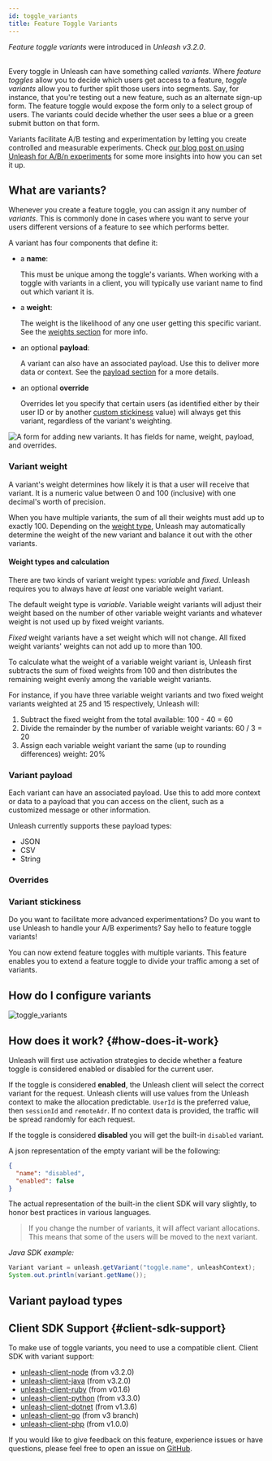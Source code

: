 ```yaml
---
id: toggle_variants
title: Feature Toggle Variants
---
```

<div class="alert alert--info" role="alert">
  <em>Feature toggle variants</em> were introduced in <em>Unleash v3.2.0</em>.
</div>
<br/>

Every toggle in Unleash can have something called _variants_. Where _feature toggles_ allow you to decide which users get access to a feature, _toggle variants_ allow you to further split those users into segments. Say, for instance, that you're testing out a new feature, such as an alternate sign-up form. The feature toggle would expose the form only to a select group of users. The variants could decide whether the user sees a blue or a green submit button on that form.

Variants facilitate A/B testing and experimentation by letting you create controlled and measurable experiments. Check [our blog post on using Unleash for A/B/n experiments](https://www.getunleash.io/blog/a-b-n-experiments-in-3-simple-steps) for some more insights into how you can set it up.

## What are variants?

Whenever you create a feature toggle, you can assign it any number of _variants_. This is commonly done in cases where you want to serve your users different versions of a feature to see which performs better.

A variant has four components that define it:
- a **name**:

    This must be unique among the toggle's variants. When working with a toggle with variants in a client, you will typically use variant name to find out which variant it is.

- a **weight**:

    The weight is the likelihood of any one user getting this specific variant. See the [weights section](#variant-weight) for more info.

- an optional **payload**:

    A variant can also have an associated payload. Use this to deliver more data or context. See the [payload section](#variant-payload) for a more details.


- an optional **override**

    Overrides let you specify that certain users (as identified either by their user ID or by another [custom stickiness](stickiness) value) will always get this variant, regardless of the variant's weighting.

![A form for adding new variants. It has fields for name, weight, payload, and overrides.](/img/variant-creation-form.png 'Creating a new toggle variant')

### Variant weight

A variant's weight determines how likely it is that a user will receive that variant. It is a numeric value between 0 and 100 (inclusive) with one decimal's worth of precision.

When you have multiple variants, the sum of all their weights must add up to exactly 100. Depending on the [weight type](#weight-types), Unleash may automatically determine the weight of the new variant and balance it out with the other variants.

#### Weight types and calculation

There are two kinds of variant weight types: _variable_ and _fixed_. Unleash requires you to always have _at least_ one variable weight variant.

The default weight type is _variable_. Variable weight variants will adjust their weight based on the number of other variable weight variants and whatever weight is not used up by fixed weight variants.

_Fixed_ weight variants have a set weight which will not change. All fixed weight variants' weights can not add up to more than 100.

To calculate what the weight of a variable weight variant is, Unleash first subtracts the sum of fixed weights from 100 and then distributes the remaining weight evenly among the variable weight variants.

For instance, if you have three variable weight variants and two fixed weight variants weighted at 25 and 15 respectively, Unleash will:
1. Subtract the fixed weight from the total available: 100 - 40 = 60
2. Divide the remainder by the number of variable weight variants: 60 / 3 = 20
3. Assign each variable weight variant the same (up to rounding differences) weight: 20%

### Variant payload

Each variant can have an associated payload. Use this to add more context or data to a payload that you can access on the client, such as a customized message or other information.

Unleash currently supports these payload types:

- JSON
- CSV
- String

### Overrides

### Variant stickiness

Do you want to facilitate more advanced experimentations? Do you want to use Unleash to handle your A/B experiments? Say hello to feature toggle variants!

You can now extend feature toggles with multiple variants. This feature enables you to extend a feature toggle to divide your traffic among a set of variants.

## How do I configure variants

![toggle_variants](/img/variants.png 'Feature Toggle Variants')

## How does it work? {#how-does-it-work}

Unleash will first use activation strategies to decide whether a feature toggle is considered enabled or disabled for the current user.

If the toggle is considered **enabled**, the Unleash client will select the correct variant for the request. Unleash clients will use values from the Unleash context to make the allocation predictable. `UserId` is the preferred value, then `sessionId` and `remoteAdr`. If no context data is provided, the traffic will be spread randomly for each request.

If the toggle is considered **disabled** you will get the built-in `disabled` variant.

A json representation of the empty variant will be the following:

```json
{
  "name": "disabled",
  "enabled": false
}
```

The actual representation of the built-in the client SDK will vary slightly, to honor best practices in various languages.

> If you change the number of variants, it will affect variant allocations. This means that some of the users will be moved to the next variant.

_Java SDK example:_

```java
Variant variant = unleash.getVariant("toggle.name", unleashContext);
System.out.println(variant.getName());
```

## Variant payload types

## Client SDK Support {#client-sdk-support}

To make use of toggle variants, you need to use a compatible client. Client SDK with variant support:

- [unleash-client-node](https://github.com/Unleash/unleash-client-node) (from v3.2.0)
- [unleash-client-java](https://github.com/Unleash/unleash-client-java) (from v3.2.0)
- [unleash-client-ruby](https://github.com/Unleash/unleash-client-ruby) (from v0.1.6)
- [unleash-client-python](https://github.com/Unleash/unleash-client-python) (from v3.3.0)
- [unleash-client-dotnet](https://github.com/Unleash/unleash-client-dotnet) (from v1.3.6)
- [unleash-client-go](https://github.com/Unleash/unleash-client-go) (from v3 branch)
- [unleash-client-php](https://github.com/Unleash/unleash-client-php) (from v1.0.0)

If you would like to give feedback on this feature, experience issues or have questions, please feel free to open an issue on [GitHub](https://github.com/Unleash/unleash/).
